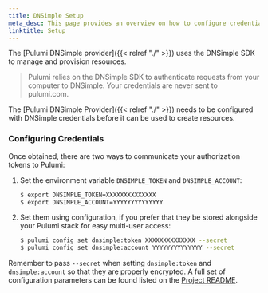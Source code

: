 ```yaml
---
title: DNSimple Setup
meta_desc: This page provides an overview on how to configure credentials for the Pulumi DNSimple Provider.
linktitle: Setup
---
```


The [Pulumi DNSimple provider]({{< relref "./" >}}) uses the DNSimple SDK to manage and provision resources.

> Pulumi relies on the DNSimple SDK to authenticate requests from your computer to DNSimple. Your credentials are never sent
> to pulumi.com.

The [Pulumi DNSimple Provider]({{< relref "./" >}}) needs to be configured with DNSimple credentials
before it can be used to create resources.

### Configuring Credentials

Once obtained, there are two ways to communicate your authorization tokens to Pulumi:

1. Set the environment variable `DNSIMPLE_TOKEN` and `DNSIMPLE_ACCOUNT`:

    ```bash
    $ export DNSIMPLE_TOKEN=XXXXXXXXXXXXXX
    $ export DNSIMPLE_ACCOUNT=YYYYYYYYYYYYYY
    ```

2. Set them using configuration, if you prefer that they be stored alongside your Pulumi stack for easy multi-user access:

    ```bash
    $ pulumi config set dnsimple:token XXXXXXXXXXXXXX --secret
    $ pulumi config set dnsimple:account YYYYYYYYYYYYYY --secret
    ```

Remember to pass `--secret` when setting `dnsimple:token` and `dnsimple:account` so that they are properly encrypted. A full set of configuration parameters
can be found listed on the [Project README](https://github.com/pulumi/pulumi-dnsimple/blob/master/README.md).
